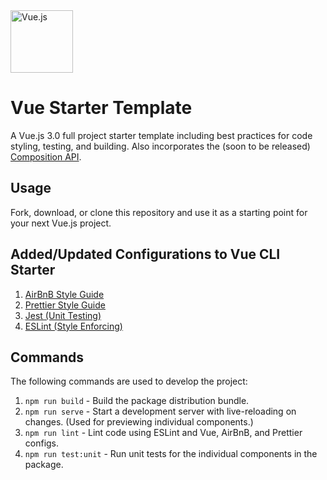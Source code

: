 <img src="https://cdn.auth0.com/blog/vuejs/vue-logo.png" alt="Vue.js" width="100"/>

# Vue Starter Template

A Vue.js 3.0 full project starter template including best practices for code styling, testing, and building. Also incorporates the (soon to be released) [Composition API](https://vue-composition-api-rfc.netlify.com/).

## Usage

Fork, download, or clone this repository and use it as a starting point for your next Vue.js project.

## Added/Updated Configurations to Vue CLI Starter

1. [AirBnB Style Guide](https://github.com/airbnb/javascript)
2. [Prettier Style Guide](https://prettier.io/)
3. [Jest (Unit Testing)](https://jestjs.io/)
4. [ESLint (Style Enforcing)](https://eslint.org/)

## Commands

The following commands are used to develop the project:

1. `npm run build` - Build the package distribution bundle.
2. `npm run serve` - Start a development server with live-reloading on changes. (Used for previewing individual components.)
3. `npm run lint` - Lint code using ESLint and Vue, AirBnB, and Prettier configs.
4. `npm run test:unit` - Run unit tests for the individual components in the package.
